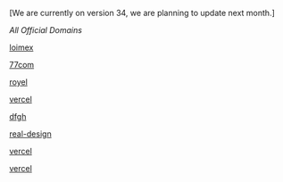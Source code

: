 [We are currently on version 34, we are planning to update next month.]

*All Official Domains*

[loimex](https://realchat.loimex.es)

[77com](https://realchat.77com.ru)

[royel](https://chat-real.royel.cl)

[vercel](https://realz3.vercel.app)

[dfgh](https://realist.dfgh.in)

[real-design](https://chat.real-design.ro)

[vercel](https://rndm-real.vercel.app)

[vercel](https://realchatfr.vercel.app)
